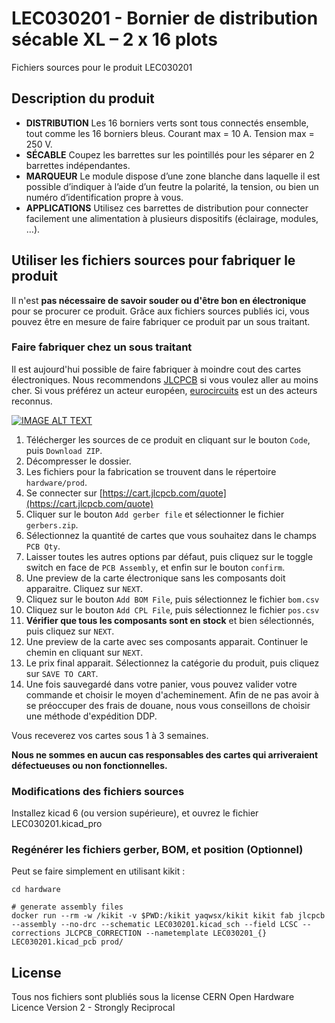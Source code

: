 # LEC030201 - Bornier de distribution sécable XL – 2 x 16 plots
Fichiers sources pour le produit LEC030201

## Description du produit

- **DISTRIBUTION** Les 16 borniers verts sont tous connectés ensemble, tout comme les 16 borniers bleus. Courant max = 10 A. Tension max = 250 V.
- **SÉCABLE** Coupez les barrettes sur les pointillés pour les séparer en 2 barrettes indépendantes.
- **MARQUEUR** Le module dispose d’une zone blanche dans laquelle il est possible d’indiquer à l’aide d’un feutre la polarité, la tension, ou bien un numéro d’identification propre à vous.
- **APPLICATIONS** Utilisez ces barrettes de distribution pour connecter facilement une alimentation à plusieurs dispositifs (éclairage, modules, …).

## Utiliser les fichiers sources pour fabriquer le produit

Il n'est **pas nécessaire de savoir souder ou d'être bon en électronique** pour se procurer ce produit. Grâce aux fichiers sources publiés ici, vous pouvez être en mesure de faire fabriquer ce produit par un sous traitant.

### Faire fabriquer chez un sous traitant

Il est aujourd'hui possible de faire fabriquer à moindre cout des cartes électroniques. Nous recommendons [JLCPCB](https://jlcpcb.com/) si vous voulez aller au moins cher. Si vous préférez un acteur européen, [eurocircuits](https://www.eurocircuits.com/) est un des acteurs reconnus.

[![IMAGE ALT TEXT](https://user-images.githubusercontent.com/21155051/227790488-3d505f7f-50a5-4423-a540-14bc276046c1.png)](http://www.youtube.com/watch?v=RXGGvsUtz0c "TUTO : faire fabriquer un produit LECTIX")

1. Télécherger les sources de ce produit en cliquant sur le bouton `Code`, puis `Download ZIP`.
1. Décompresser le dossier.
1. Les fichiers pour la fabrication se trouvent dans le répertoire `hardware/prod`.
1. Se connecter sur [https://cart.jlcpcb.com/quote](https://cart.jlcpcb.com/quote)
1. Cliquer sur le bouton `Add gerber file` et sélectionner le fichier `gerbers.zip`.
1. Sélectionnez la quantité de cartes que vous souhaitez dans le champs `PCB Qty`.
1. Laisser toutes les autres options par défaut, puis cliquez sur le toggle switch en face de `PCB Assembly`, et enfin sur le bouton `confirm`.
1. Une preview de la carte électronique sans les composants doit apparaitre. Cliquez sur `NEXT`.
1. Cliquez sur le bouton `Add BOM File`, puis sélectionnez le fichier `bom.csv`
1. Cliquez sur le bouton `Add CPL File`, puis sélectionnez le fichier `pos.csv`
1. **Vérifier que tous les composants sont en stock** et bien sélectionnés, puis cliquez sur `NEXT`.
1. Une preview de la carte avec ses composants apparait. Continuer le chemin en cliquant sur `NEXT`.
1. Le prix final apparait. Sélectionnez la catégorie du produit, puis cliquez sur `SAVE TO CART`.
1. Une fois sauvegardé dans votre panier, vous pouvez valider votre commande et choisir le moyen d'acheminement. Afin de ne pas avoir à se préoccuper des frais de douane, nous vous conseillons de choisir une méthode d'expédition DDP.

Vous receverez vos cartes sous 1 à 3 semaines. 

**Nous ne sommes en aucun cas responsables des cartes qui arriveraient défectueuses ou non fonctionnelles.**

### Modifications des fichiers sources

Installez kicad 6 (ou version supérieure), et ouvrez le fichier LEC030201.kicad_pro

### Regénérer les fichiers gerber, BOM, et position (Optionnel)

Peut se faire simplement en utilisant kikit :

```
cd hardware

# generate assembly files
docker run --rm -w /kikit -v $PWD:/kikit yaqwsx/kikit kikit fab jlcpcb --assembly --no-drc --schematic LEC030201.kicad_sch --field LCSC --corrections JLCPCB_CORRECTION --nametemplate LEC030201_{} LEC030201.kicad_pcb prod/

```

## License
Tous nos fichiers sont plubliés sous la license CERN Open Hardware Licence Version 2 - Strongly Reciprocal